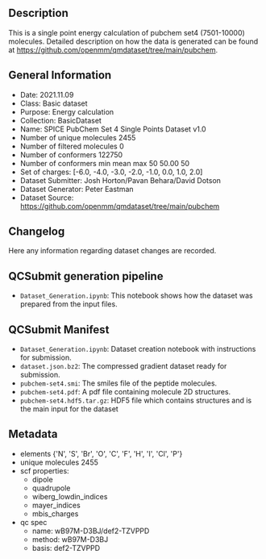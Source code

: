 ## Description

This is a single point energy calculation of pubchem set4 (7501-10000) molecules. Detailed description on how the data is generated can be found at https://github.com/openmm/qmdataset/tree/main/pubchem.

## General Information

 - Date: 2021.11.09
 - Class: Basic dataset 
 - Purpose: Energy calculation
 - Collection: BasicDataset
 - Name: SPICE PubChem Set 4 Single Points Dataset v1.0
 - Number of unique molecules        2455
 - Number of filtered molecules      0
 - Number of conformers              122750
 - Number of conformers min mean max 50  50.00 50
 - Set of charges: [-6.0, -4.0, -3.0, -2.0, -1.0, 0.0, 1.0, 2.0]
 - Dataset Submitter: Josh Horton/Pavan Behara/David Dotson
 - Dataset Generator: Peter Eastman
 - Dataset Source: https://github.com/openmm/qmdataset/tree/main/pubchem

## Changelog

Here any information regarding dataset changes are recorded.

## QCSubmit generation pipeline

 - `Dataset_Generation.ipynb`: This notebook shows how the dataset was prepared from the input files. 
 
## QCSubmit Manifest

- `Dataset_Generation.ipynb`: Dataset creation notebook with instructions for submission.
- `dataset.json.bz2`: The compressed gradient dataset ready for submission.
- `pubchem-set4.smi`: The smiles file of the peptide molecules.
- `pubchem-set4.pdf`: A pdf file containing molecule 2D structures.
- `pubchem-set4.hdf5.tar.gz`: HDF5 file which contains structures and is the main input for the dataset
 
## Metadata

- elements {'N', 'S', 'Br', 'O', 'C', 'F', 'H', 'I', 'Cl', 'P'}
- unique molecules 2455
- scf properties:
    - dipole
    - quadrupole
    - wiberg_lowdin_indices
    - mayer_indices
    - mbis_charges
- qc spec
    - name: wB97M-D3BJ/def2-TZVPPD
    - method: wB97M-D3BJ
    - basis: def2-TZVPPD
